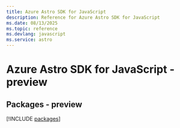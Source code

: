 ```yaml
---
title: Azure Astro SDK for JavaScript
description: Reference for Azure Astro SDK for JavaScript
ms.date: 08/13/2025
ms.topic: reference
ms.devlang: javascript
ms.service: astro
---
```

# Azure Astro SDK for JavaScript - preview
## Packages - preview
[!INCLUDE [packages](astro-index.md)]